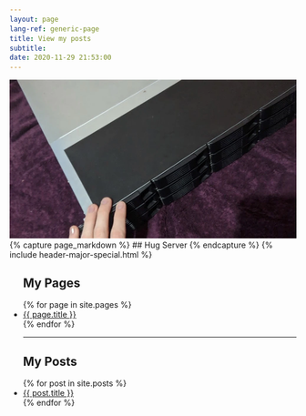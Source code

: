 ```yaml
---
layout: page
lang-ref: generic-page
title: View my posts
subtitle:
date: 2020-11-29 21:53:00
---
```

<!-- Content -->
<div class="image main">
	<img src="/assets/images/hug-server/final_cropped.webp" alt="">
</div>
{% capture page_markdown %}
## Hug Server
{% endcapture %}
{% include header-major-special.html %}



<ul>
  <h2>My Pages</h2>
  {% for page in site.pages %}
    <li>
      <a href="{{ page.url }}">{{ page.title }}</a>
    </li>
  {% endfor %}
<hr>
  <h2>My Posts</h2>
    {% for post in site.posts %}
    <li>
      <a href="{{ post.url }}">{{ post.title }}</a>
    </li>
  {% endfor %}
</ul>
